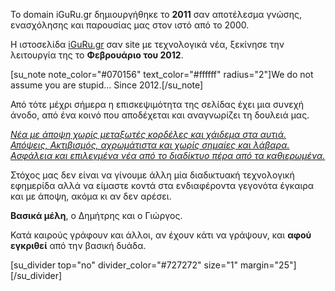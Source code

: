 <!-- wp:paragraph -->
<p>Το domain iGuRu.gr δημιουργήθηκε το <strong>2011</strong> σαν αποτέλεσμα γνώσης, ενασχόλησης και παρουσίας μας στον ιστό από το 2000.</p>
<!-- /wp:paragraph -->

<!-- wp:paragraph -->
<p>Η ιστοσελίδα <a href="https://iguru.gr">iGuRu.gr</a> σαν site με τεχνολογικά νέα, ξεκίνησε την λειτουργία της το <strong>Φεβρουάριο του 2012</strong>.</p>
<p>[su_note note_color="#070156" text_color="#ffffff" radius="2"]We do not assume you are stupid... Since 2012.[/su_note]</p>
<!-- /wp:paragraph -->

<!-- wp:paragraph -->
<p>Από τότε μέχρι σήμερα η επισκεψιμότητα της σελίδας έχει μια συνεχή άνοδο, από ένα κοινό που αποδέχεται και αναγνωρίζει τη δουλειά μας.</p>
<!-- /wp:paragraph -->

<!-- wp:paragraph -->
<p><span style="text-decoration: underline;"><em>Νέα με άποψη χωρίς μεταξωτές κορδέλες και χάιδεμα στα αυτιά. Απόψεις, Ακτιβισμός, αχρωμάτιστα και χωρίς σημαίες και λάβαρα. Ασφάλεια και επιλεγμένα νέα από το διαδίκτυο πέρα από τα καθιερωμένα.</em></span></p>
<!-- /wp:paragraph -->

<!-- wp:paragraph -->
<p>Στόχος μας δεν είναι να γίνουμε άλλη μία διαδικτυακή τεχνολογική εφημερίδα αλλά να είμαστε κοντά στα ενδιαφέροντα γεγονότα έγκαιρα και με άποψη, ακόμα κι αν δεν αρέσει.</p>
<!-- /wp:paragraph -->

<!-- wp:paragraph -->
<p><strong>Βασικά μέλη</strong>, ο Δημήτρης και ο Γιώργος.</p>
<!-- /wp:paragraph -->

<!-- wp:paragraph -->
<p>Κατά καιρούς γράφουν και άλλοι, αν έχουν κάτι να γράψουν, και <strong>αφού εγκριθεί</strong> από την βασική δυάδα.</p>
<!-- /wp:paragraph -->

<!-- wp:shortcode -->
<p>[su_divider top="no" divider_color="#727272" size="1" margin="25"][/su_divider]</p>
<!-- /wp:shortcode -->
